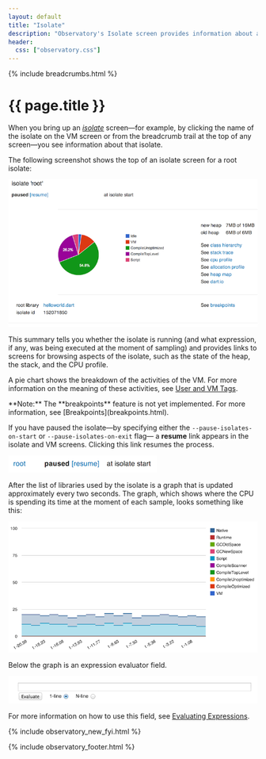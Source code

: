 ```yaml
---
layout: default
title: "Isolate"
description: "Observatory's Isolate screen provides information about an isolate running in your Dart application."
header:
  css: ["observatory.css"]
---
```


{% include breadcrumbs.html %}

# {{ page.title }}

When you bring up an [_isolate_](glossary.html#isolates)
screen&mdash;for example, by clicking the name
of the isolate on the VM screen or from the breadcrumb trail at the top
of any screen&mdash;you see information about that isolate. 

The following screenshot shows the top of an isolate screen for a
root isolate:

<img src="images/IsolateLinks.png" alt="A sample root isolate screen showing the links">

This summary tells you whether the isolate is running (and what expression,
if any, was being executed at the moment of sampling)  and provides 
links to screens for browsing aspects of the isolate,
such as the state of the heap, the stack, and the CPU profile.

A pie chart shows the breakdown of the activities of the
VM. For more information on the meaning of these activities,
see [User and VM Tags](tags.html).

<aside class="alert alert-info" markdown="1">
**Note:** The **breakpoints** feature is not yet implemented.
For more information, see [Breakpoints](breakpoints.html).
</aside>

If you have paused the isolate&mdash;by specifying either the
`--pause-isolates-on-start` or `--pause-isolates-on-exit` flag&mdash;
a **resume** link appears in the isolate and
VM screens. Clicking this link resumes the process.

<img src="images/ResumeIsolateButton.png" alt="The link for resuming the isolate">

After the list of libraries used by the isolate is a graph that
is updated approximately every two seconds. The graph, which shows
where the CPU is spending its time at the moment of each sample,
looks something like this:

<img src="images/IsolateStats.png" alt="A sample root isolate screen showing the stats">

Below the graph is an expression evaluator field.

<img src="images/IsolateEval.png" alt="The Eval text field for an isolate">

For more information on how to use this field,
see [Evaluating Expressions](evaluate.html).

{% include observatory_new_fyi.html %}

{% include observatory_footer.html %}
